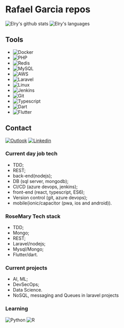 # Rafael Garcia repos

![Elry's github stats](https://github-readme-stats.vercel.app/api?username=Elry&show_icons=true&theme=tokyonight&count_private=true&hide=contribs)
![Elry's languages](https://github-readme-stats.vercel.app/api/top-langs/?username=Elry&theme=tokyonight&hide=html,css&langs_count=12&layout=compact)

## Tools
* ![Docker](https://img.shields.io/badge/docker-white?style=for-the-badge&logo=docker)
* ![PHP](https://img.shields.io/badge/php-blue?style=for-the-badge&logo=php&logoColor=white)
* ![Redis](https://img.shields.io/badge/Redis-white?style=for-the-badge&logo=redis&logoColor=red)
* ![MySQL](https://img.shields.io/badge/mysql-white?style=for-the-badge&logo=mysql&logoColor=black)
* ![AWS](https://img.shields.io/badge/aws-white?style=for-the-badge&logo=amazon-aws&logoColor=orange)
* ![Laravel](https://img.shields.io/badge/laravel-red?style=for-the-badge&logo=laravel&logoColor=white)
* ![Linux](https://img.shields.io/badge/linux-blue?style=for-the-badge&logo=arch-linux&logoColor=white)
* ![Jenkins](https://img.shields.io/badge/Jenkins-white?style=for-the-badge&logo=jenkins&logoColor=black)
* ![Git](https://img.shields.io/badge/git%20-%23F05033.svg?&style=for-the-badge&logo=git&logoColor=white)
* ![Typescript](https://img.shields.io/badge/typescript-black?style=for-the-badge&logo=typescript&logoColor=white)
* ![Dart](https://img.shields.io/badge/dart-blue?style=for-the-badge&logo=dart)
* ![Flutter](https://img.shields.io/badge/flutter-blue?style=for-the-badge&logo=flutter)

## Contact
[![Outlook](https://img.shields.io/badge/outlook-blue?style=for-the-badge&logo=outlook)](rafaelgarcialima@outlook.com)
[![Linkedin](https://img.shields.io/badge/linkedin%20-%230077B5.svg?&style=for-the-badge&logo=linkedin&logoColor=white)](https://www.linkedin.com/in/rafael-garcia-0a8368ba/)

### Current day job tech
- TDD;
- REST;
- back-end(nodejs);
- DB (sql server, mongodb);
- CI/CD (azure devops, jenkins);
- front-end (react, typescript, ES6);
- Version control (git, azure devops);
- mobile(ionic/capacitor (pwa, ios and android)).

### RoseMary Tech stack
- TDD;
- Mongo;
- REST;
- Laravel/nodejs;
- Mysql/Mongo;
- Flutter/dart.

### Current projects
- AI, ML;
- DevSecOps;
- Data Science.
- NoSQL, messaging and Queues in laravel projects

### Learning
![Python](https://img.shields.io/badge/python-black?style=for-the-badge&logo=python)
![R](https://img.shields.io/badge/r-%23276DC3.svg?&style=for-the-badge&logo=r&logoColor=white)
